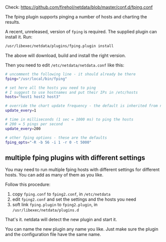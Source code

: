 Check: https://github.com/firehol/netdata/blob/master/conf.d/fping.conf

The fping plugin supports pinging a number of hosts and charting the results.

A recent, unreleased, version of `fping` is required. The supplied plugin can install it. Run:

```sh
/usr/libexec/netdata/plugins/fping.plugin install
```

The above will download, build and install the right version.

Then you need to edit `/etc/netdata/netdata.conf` like this:

```sh
# uncomment the following line - it should already be there
fping="/usr/local/bin/fping"

# set here all the hosts you need to ping
# I suggest to use hostnames and put their IPs in /etc/hosts
hosts="host1 host2 host3"

# override the chart update frequency - the default is inherited from netdata
update_every=1

# time in milliseconds (1 sec = 1000 ms) to ping the hosts
# 200 = 5 pings per second
update_every=200

# other fping options - these are the defaults
fping_opts="-R -b 56 -i 1 -r 0 -t 5000"
```

## multiple fping plugins with different settings

You may need to run multiple fping hosts with different settings for different hosts.
You can add as many of them as you like.

Follow this procedure:

1. copy `fping.conf` to `fping2.conf`, in `/etc/netdata`
2. edit `fping2.conf` and set the settings and the hosts you need
3. soft link `fping.plugin` to `fping2.plugin`, in `/usr/libexec/netdata/plugins.d`

That's it. netdata will detect the new plugin and start it.

You can name the new plugin any name you like. Just make sure the plugin and the configuration file have the same name.
